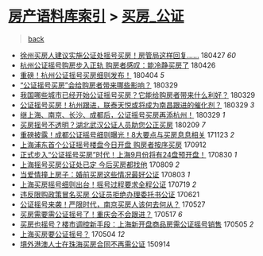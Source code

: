 [房产语料库索引](../../README.md)  > [买房_公证](买房_公证.md)
====
> [back](../README.md)

- [徐州买房人建议实施公证处摇号买房！房管局这样回复……](http://jkwz.applinzi.com/ittc/7096758059487724554.html#%E5%BE%90%E5%B7%9E%E4%B9%B0%E6%88%BF%E4%BA%BA%E5%BB%BA%E8%AE%AE%E5%AE%9E%E6%96%BD%E5%85%AC%E8%AF%81%E5%A4%84%E6%91%87%E5%8F%B7%E4%B9%B0%E6%88%BF%EF%BC%81%E6%88%BF%E7%AE%A1%E5%B1%80%E8%BF%99%E6%A0%B7%E5%9B%9E%E5%A4%8D%E2%80%A6%E2%80%A6) 180427 *60* 
- [杭州公证摇号购房步入正轨 购房者感叹：能冷静买房了](http://jkwz.applinzi.com/ittc/7096226794720199691.html#%E6%9D%AD%E5%B7%9E%E5%85%AC%E8%AF%81%E6%91%87%E5%8F%B7%E8%B4%AD%E6%88%BF%E6%AD%A5%E5%85%A5%E6%AD%A3%E8%BD%A8+%E8%B4%AD%E6%88%BF%E8%80%85%E6%84%9F%E5%8F%B9%EF%BC%9A%E8%83%BD%E5%86%B7%E9%9D%99%E4%B9%B0%E6%88%BF%E4%BA%86) 180426  
- [重磅！杭州公证摇号买房细则发布！](http://jkwz.applinzi.com/ittc/7088209857012565008.html#%E9%87%8D%E7%A3%85%EF%BC%81%E6%9D%AD%E5%B7%9E%E5%85%AC%E8%AF%81%E6%91%87%E5%8F%B7%E4%B9%B0%E6%88%BF%E7%BB%86%E5%88%99%E5%8F%91%E5%B8%83%EF%BC%81) 180404 *5* 
- [“公证摇号买房”会给购房者带来哪些影响？](http://jkwz.applinzi.com/ittc/7086042826154705936.html#%E2%80%9C%E5%85%AC%E8%AF%81%E6%91%87%E5%8F%B7%E4%B9%B0%E6%88%BF%E2%80%9D%E4%BC%9A%E7%BB%99%E8%B4%AD%E6%88%BF%E8%80%85%E5%B8%A6%E6%9D%A5%E5%93%AA%E4%BA%9B%E5%BD%B1%E5%93%8D%EF%BC%9F) 180329  
- [我国哪些城市已经开始公证摇号买房？它能给购房者带来什么利好？](http://jkwz.applinzi.com/ittc/7086023966340940807.html#%E6%88%91%E5%9B%BD%E5%93%AA%E4%BA%9B%E5%9F%8E%E5%B8%82%E5%B7%B2%E7%BB%8F%E5%BC%80%E5%A7%8B%E5%85%AC%E8%AF%81%E6%91%87%E5%8F%B7%E4%B9%B0%E6%88%BF%EF%BC%9F%E5%AE%83%E8%83%BD%E7%BB%99%E8%B4%AD%E6%88%BF%E8%80%85%E5%B8%A6%E6%9D%A5%E4%BB%80%E4%B9%88%E5%88%A9%E5%A5%BD%EF%BC%9F) 180329  
- [公证摇号买房！杭州跟进，联泰天悦或将成为南昌跟进的催化剂？](http://jkwz.applinzi.com/ittc/7085934316624544784.html#%E5%85%AC%E8%AF%81%E6%91%87%E5%8F%B7%E4%B9%B0%E6%88%BF%EF%BC%81%E6%9D%AD%E5%B7%9E%E8%B7%9F%E8%BF%9B%EF%BC%8C%E8%81%94%E6%B3%B0%E5%A4%A9%E6%82%A6%E6%88%96%E5%B0%86%E6%88%90%E4%B8%BA%E5%8D%97%E6%98%8C%E8%B7%9F%E8%BF%9B%E7%9A%84%E5%82%AC%E5%8C%96%E5%89%82%EF%BC%9F) 180329 *3* 
- [继上海、南京、长沙、成都后，公证摇号买房再添杭州！](http://jkwz.applinzi.com/ittc/7085898865817682950.html#%E7%BB%A7%E4%B8%8A%E6%B5%B7%E3%80%81%E5%8D%97%E4%BA%AC%E3%80%81%E9%95%BF%E6%B2%99%E3%80%81%E6%88%90%E9%83%BD%E5%90%8E%EF%BC%8C%E5%85%AC%E8%AF%81%E6%91%87%E5%8F%B7%E4%B9%B0%E6%88%BF%E5%86%8D%E6%B7%BB%E6%9D%AD%E5%B7%9E%EF%BC%81) 180329 *1* 
- [买房摇号不透明？湖北武汉公证人员助您公正买房](http://jkwz.applinzi.com/ittc/7068097143921722385.html#%E4%B9%B0%E6%88%BF%E6%91%87%E5%8F%B7%E4%B8%8D%E9%80%8F%E6%98%8E%EF%BC%9F%E6%B9%96%E5%8C%97%E6%AD%A6%E6%B1%89%E5%85%AC%E8%AF%81%E4%BA%BA%E5%91%98%E5%8A%A9%E6%82%A8%E5%85%AC%E6%AD%A3%E4%B9%B0%E6%88%BF) 180209 *7* 
- [重磅披露！成都公证摇号细则曝光！8大要点与买房息息相关](http://jkwz.applinzi.com/ittc/7039083584168657937.html#%E9%87%8D%E7%A3%85%E6%8A%AB%E9%9C%B2%EF%BC%81%E6%88%90%E9%83%BD%E5%85%AC%E8%AF%81%E6%91%87%E5%8F%B7%E7%BB%86%E5%88%99%E6%9B%9D%E5%85%89%EF%BC%818%E5%A4%A7%E8%A6%81%E7%82%B9%E4%B8%8E%E4%B9%B0%E6%88%BF%E6%81%AF%E6%81%AF%E7%9B%B8%E5%85%B3) 171123 *2* 
- [上海浦东首个公证摇号楼盘今日开盘 购房者按序买房](http://jkwz.applinzi.com/ittc/7012513502986765072.html#%E4%B8%8A%E6%B5%B7%E6%B5%A6%E4%B8%9C%E9%A6%96%E4%B8%AA%E5%85%AC%E8%AF%81%E6%91%87%E5%8F%B7%E6%A5%BC%E7%9B%98%E4%BB%8A%E6%97%A5%E5%BC%80%E7%9B%98+%E8%B4%AD%E6%88%BF%E8%80%85%E6%8C%89%E5%BA%8F%E4%B9%B0%E6%88%BF) 170912  
- [正式步入“公证摇号买房”时代！上海9月份将有24盘预开盘！](http://jkwz.applinzi.com/ittc/7007551909815387152.html#%E6%AD%A3%E5%BC%8F%E6%AD%A5%E5%85%A5%E2%80%9C%E5%85%AC%E8%AF%81%E6%91%87%E5%8F%B7%E4%B9%B0%E6%88%BF%E2%80%9D%E6%97%B6%E4%BB%A3%EF%BC%81%E4%B8%8A%E6%B5%B79%E6%9C%88%E4%BB%BD%E5%B0%86%E6%9C%8924%E7%9B%98%E9%A2%84%E5%BC%80%E7%9B%98%EF%BC%81) 170830 *1* 
- [上海摇号买房公证处已定 今后买房都找他](http://jkwz.applinzi.com/ittc/6999854053113463824.html#%E4%B8%8A%E6%B5%B7%E6%91%87%E5%8F%B7%E4%B9%B0%E6%88%BF%E5%85%AC%E8%AF%81%E5%A4%84%E5%B7%B2%E5%AE%9A+%E4%BB%8A%E5%90%8E%E4%B9%B0%E6%88%BF%E9%83%BD%E6%89%BE%E4%BB%96) 170809 *2* 
- [当爱情撞上房子：婚前买房这些情况最好公证](http://jkwz.applinzi.com/ittc/6997524191015076880.html#%E5%BD%93%E7%88%B1%E6%83%85%E6%92%9E%E4%B8%8A%E6%88%BF%E5%AD%90%EF%BC%9A%E5%A9%9A%E5%89%8D%E4%B9%B0%E6%88%BF%E8%BF%99%E4%BA%9B%E6%83%85%E5%86%B5%E6%9C%80%E5%A5%BD%E5%85%AC%E8%AF%81) 170803 *1* 
- [上海买房摇号细则出台！摇号过程要求全程公证](http://jkwz.applinzi.com/ittc/6992101168128721936.html#%E4%B8%8A%E6%B5%B7%E4%B9%B0%E6%88%BF%E6%91%87%E5%8F%B7%E7%BB%86%E5%88%99%E5%87%BA%E5%8F%B0%EF%BC%81%E6%91%87%E5%8F%B7%E8%BF%87%E7%A8%8B%E8%A6%81%E6%B1%82%E5%85%A8%E7%A8%8B%E5%85%AC%E8%AF%81) 170719 *2* 
- [违反限购政策冒名买房 公证员拒绝办理委托书公证](http://jkwz.applinzi.com/ittc/6981616606382654468.html#%E8%BF%9D%E5%8F%8D%E9%99%90%E8%B4%AD%E6%94%BF%E7%AD%96%E5%86%92%E5%90%8D%E4%B9%B0%E6%88%BF+%E5%85%AC%E8%AF%81%E5%91%98%E6%8B%92%E7%BB%9D%E5%8A%9E%E7%90%86%E5%A7%94%E6%89%98%E4%B9%A6%E5%85%AC%E8%AF%81) 170621  
- [公证摇号来袭！严限时代，南京买房人该何去何从？](http://jkwz.applinzi.com/ittc/6972482138615055364.html#%E5%85%AC%E8%AF%81%E6%91%87%E5%8F%B7%E6%9D%A5%E8%A2%AD%EF%BC%81%E4%B8%A5%E9%99%90%E6%97%B6%E4%BB%A3%EF%BC%8C%E5%8D%97%E4%BA%AC%E4%B9%B0%E6%88%BF%E4%BA%BA%E8%AF%A5%E4%BD%95%E5%8E%BB%E4%BD%95%E4%BB%8E%EF%BC%9F) 170527  
- [买房需要需公证摇号了！重庆会不会跟进？](http://jkwz.applinzi.com/ittc/6968566137586451460.html#%E4%B9%B0%E6%88%BF%E9%9C%80%E8%A6%81%E9%9C%80%E5%85%AC%E8%AF%81%E6%91%87%E5%8F%B7%E4%BA%86%EF%BC%81%E9%87%8D%E5%BA%86%E4%BC%9A%E4%B8%8D%E4%BC%9A%E8%B7%9F%E8%BF%9B%EF%BC%9F) 170517 *6* 
- [买房也摇号？楼市调控新手段：上海新开盘商品房需公证摇号销售](http://jkwz.applinzi.com/ittc/6964228797778887684.html#%E4%B9%B0%E6%88%BF%E4%B9%9F%E6%91%87%E5%8F%B7%EF%BC%9F%E6%A5%BC%E5%B8%82%E8%B0%83%E6%8E%A7%E6%96%B0%E6%89%8B%E6%AE%B5%EF%BC%9A%E4%B8%8A%E6%B5%B7%E6%96%B0%E5%BC%80%E7%9B%98%E5%95%86%E5%93%81%E6%88%BF%E9%9C%80%E5%85%AC%E8%AF%81%E6%91%87%E5%8F%B7%E9%94%80%E5%94%AE) 170505 *2* 
- [上海买房要公证摇号？](http://jkwz.applinzi.com/ittc/6963936151864869892.html#%E4%B8%8A%E6%B5%B7%E4%B9%B0%E6%88%BF%E8%A6%81%E5%85%AC%E8%AF%81%E6%91%87%E5%8F%B7%EF%BC%9F) 170504 *12* 
- [境外港澳人士在珠海买房合同不再需公证](http://jkwz.applinzi.com/ittc/6742016258990490629.html#%E5%A2%83%E5%A4%96%E6%B8%AF%E6%BE%B3%E4%BA%BA%E5%A3%AB%E5%9C%A8%E7%8F%A0%E6%B5%B7%E4%B9%B0%E6%88%BF%E5%90%88%E5%90%8C%E4%B8%8D%E5%86%8D%E9%9C%80%E5%85%AC%E8%AF%81) 150914  

